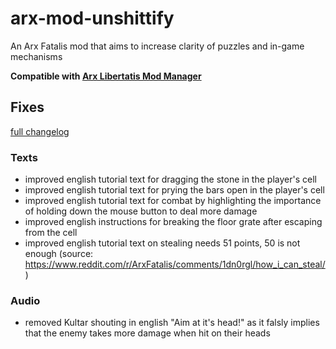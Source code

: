 # arx-mod-unshittify

An Arx Fatalis mod that aims to increase clarity of puzzles and in-game mechanisms

**Compatible with
[Arx Libertatis Mod Manager](https://github.com/fredlllll/ArxLibertatisModManager)**

## Fixes

[full changelog](https://github.com/meszaros-lajos-gyorgy/arx-mod-unshittify/compare/original..master)

### Texts

- improved english tutorial text for dragging the stone in the player's cell
- improved english tutorial text for prying the bars open in the player's cell
- improved english tutorial text for combat by highlighting the importance of holding down the mouse button to deal more damage
- improved english instructions for breaking the floor grate after escaping from the cell
- improved english tutorial text on stealing needs 51 points, 50 is not enough (source: https://www.reddit.com/r/ArxFatalis/comments/1dn0rgl/how_i_can_steal/)

### Audio

- removed Kultar shouting in english "Aim at it's head!" as it falsly implies that the enemy takes more damage when hit on their heads
